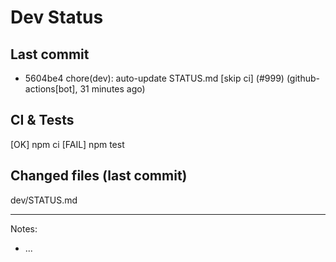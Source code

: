 # Dev Status

## Last commit
- 5604be4 chore(dev): auto-update STATUS.md [skip ci] (#999) (github-actions[bot], 31 minutes ago)
## CI & Tests
[OK] npm ci
[FAIL] npm test

## Changed files (last commit)
dev/STATUS.md

---
Notes:
- ...
